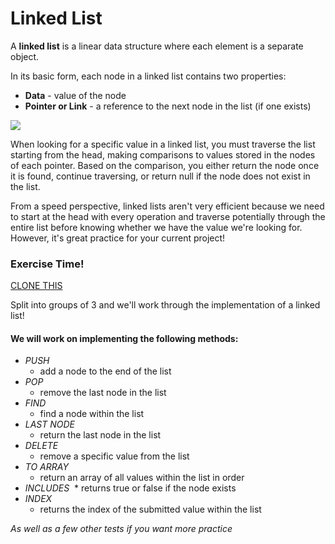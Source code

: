 # Linked List

A **linked list** is a linear data structure where each element is a separate object.

In its basic form, each node in a linked list contains two properties:

* **Data** - value of the node
* **Pointer or Link** - a reference to the next node in the list (if one exists)



![](http://www.cs.usfca.edu/~srollins/courses/cs112-f08/web/notes/linkedlists/ll2.gif)



When looking for a specific value in a linked list, you must traverse the list starting from the head, making comparisons to values stored in the nodes of each pointer. Based on the comparison, you either return the node once it is found, continue traversing, or return null if the node does not exist in the list.

From a speed perspective, linked lists aren't very efficient because we need to start at the head with every operation and traverse potentially through the entire list before knowing whether we have the value we're looking for. However, it's great practice for your current project!

### Exercise Time!


[CLONE THIS](https://github.com/mlimberg/ds-linked-list)

Split into groups of 3 and we'll work through the implementation of a linked list! 

#### We will work on implementing the following methods:

* *PUSH* 
  * add a node to the end of the list
* *POP*
  * remove the last node in the list
* *FIND*
  * find a node within the list
* *LAST NODE*
  * return the last node in the list
* *DELETE*
  * remove a specific value from the list
* *TO ARRAY*
  * return an array of all values within the list in order
* *INCLUDES*
  * returns true or false if the node exists
* *INDEX*
  * returns the index of the submitted value within the list
  
_As well as a few other tests if you want more practice_


